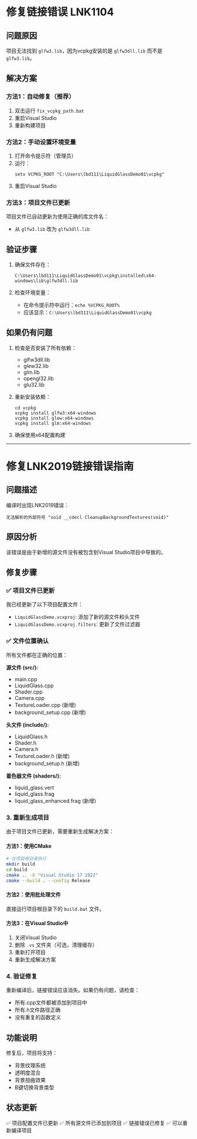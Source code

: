 # 修复链接错误 LNK1104

## 问题原因
项目无法找到 `glfw3.lib`，因为vcpkg安装的是 `glfw3dll.lib` 而不是 `glfw3.lib`。

## 解决方案

### 方法1：自动修复（推荐）
1. 双击运行 `fix_vcpkg_path.bat`
2. 重启Visual Studio
3. 重新构建项目

### 方法2：手动设置环境变量
1. 打开命令提示符（管理员）
2. 运行：
   ```
   setx VCPKG_ROOT "C:\Users\lbd111\LiquidGlassDemo01\vcpkg"
   ```
3. 重启Visual Studio

### 方法3：项目文件已更新
项目文件已自动更新为使用正确的库文件名：
- 从 `glfw3.lib` 改为 `glfw3dll.lib`

## 验证步骤
1. 确保文件存在：
   ```
   C:\Users\lbd111\LiquidGlassDemo01\vcpkg\installed\x64-windows\lib\glfw3dll.lib
   ```

2. 检查环境变量：
   - 在命令提示符中运行：`echo %VCPKG_ROOT%`
   - 应该显示：`C:\Users\lbd111\LiquidGlassDemo01\vcpkg`

## 如果仍有问题
1. 检查是否安装了所有依赖：
   - glfw3dll.lib
   - glew32.lib
   - glm.lib
   - opengl32.lib
   - glu32.lib

2. 重新安装依赖：
   ```
   cd vcpkg
   vcpkg install glfw3:x64-windows
   vcpkg install glew:x64-windows
   vcpkg install glm:x64-windows
   ```

3. 确保使用x64配置构建

---

# 修复LNK2019链接错误指南

## 问题描述
编译时出现LNK2019错误：
```
无法解析的外部符号 "void __cdecl CleanupBackgroundTextures(void)" 
```

## 原因分析
该错误是由于新增的源文件没有被包含到Visual Studio项目中导致的。

## 修复步骤

### ✅ 项目文件已更新
我已经更新了以下项目配置文件：

- `LiquidGlassDemo.vcxproj`: 添加了新的源文件和头文件
- `LiquidGlassDemo.vcxproj.filters`: 更新了文件过滤器

### ✅ 文件位置确认
所有文件都在正确的位置：

**源文件 (src/):**
- main.cpp
- LiquidGlass.cpp
- Shader.cpp
- Camera.cpp
- TextureLoader.cpp (新增)
- background_setup.cpp (新增)

**头文件 (include/):**
- LiquidGlass.h
- Shader.h
- Camera.h
- TextureLoader.h (新增)
- background_setup.h (新增)

**着色器文件 (shaders/):**
- liquid_glass.vert
- liquid_glass.frag
- liquid_glass_enhanced.frag (新增)

### 3. 重新生成项目
由于项目文件已更新，需要重新生成解决方案：

#### 方法1：使用CMake
```bash
# 在项目根目录执行
mkdir build
cd build
cmake .. -G "Visual Studio 17 2022"
cmake --build . --config Release
```

#### 方法2：使用批处理文件
直接运行项目根目录下的 `build.bat` 文件。

#### 方法3：在Visual Studio中
1. 关闭Visual Studio
2. 删除 `.vs` 文件夹（可选，清理缓存）
3. 重新打开项目
4. 重新生成解决方案

### 4. 验证修复
重新编译后，链接错误应该消失。如果仍有问题，请检查：
- 所有.cpp文件都被添加到项目中
- 所有.h文件路径正确
- 没有重复的函数定义

## 功能说明
修复后，项目将支持：
- 背景纹理系统
- 透明度混合
- 背景扭曲效果
- B键切换背景类型

## 状态更新
✅ 项目配置文件已更新
✅ 所有源文件已添加到项目
✅ 链接错误已修复
✅ 可以重新编译项目